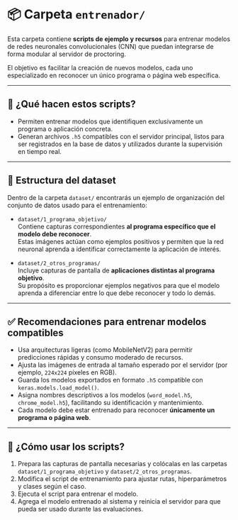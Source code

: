 # 📦 Carpeta `entrenador/`

Esta carpeta contiene **scripts de ejemplo y recursos** para entrenar modelos de redes neuronales convolucionales (CNN) que puedan integrarse de forma modular al servidor de proctoring.

El objetivo es facilitar la creación de nuevos modelos, cada uno especializado en reconocer un único programa o página web específica.

---

## 🧠 ¿Qué hacen estos scripts?

- Permiten entrenar modelos que identifiquen exclusivamente un programa o aplicación concreta.
- Generan archivos `.h5` compatibles con el servidor principal, listos para ser registrados en la base de datos y utilizados durante la supervisión en tiempo real.

---

## 📂 Estructura del dataset

Dentro de la carpeta `dataset/` encontrarás un ejemplo de organización del conjunto de datos usado para el entrenamiento:

- `dataset/1_programa_objetivo/`  
  Contiene capturas correspondientes **al programa específico que el modelo debe reconocer**.  
  Estas imágenes actúan como ejemplos positivos y permiten que la red neuronal aprenda a identificar correctamente la aplicación de interés.

- `dataset/2_otros_programas/`  
  Incluye capturas de pantalla de **aplicaciones distintas al programa objetivo**.  
  Su propósito es proporcionar ejemplos negativos para que el modelo aprenda a diferenciar entre lo que debe reconocer y todo lo demás.

---

## ✅ Recomendaciones para entrenar modelos compatibles

- Usa arquitecturas ligeras (como MobileNetV2) para permitir predicciones rápidas y consumo moderado de recursos.
- Ajusta las imágenes de entrada al tamaño esperado por el servidor (por ejemplo, `224x224` píxeles en RGB).
- Guarda los modelos exportados en formato `.h5` compatible con `keras.models.load_model()`.
- Asigna nombres descriptivos a los modelos (`word_model.h5`, `chrome_model.h5`), facilitando su identificación y mantenimiento.
- Cada modelo debe estar entrenado para reconocer **únicamente un programa o página web**.

---

## 🚀 ¿Cómo usar los scripts?

1. Prepara las capturas de pantalla necesarias y colócalas en las carpetas `dataset/1_programa_objetivo` y `dataset/2_otros_programas`.
2. Modifica el script de entrenamiento para ajustar rutas, hiperparámetros y clases según el caso.
3. Ejecuta el script para entrenar el modelo.
4. Agrega el modelo entrenado al sistema y reinicia el servidor para que pueda ser usado durante las evaluaciones.

